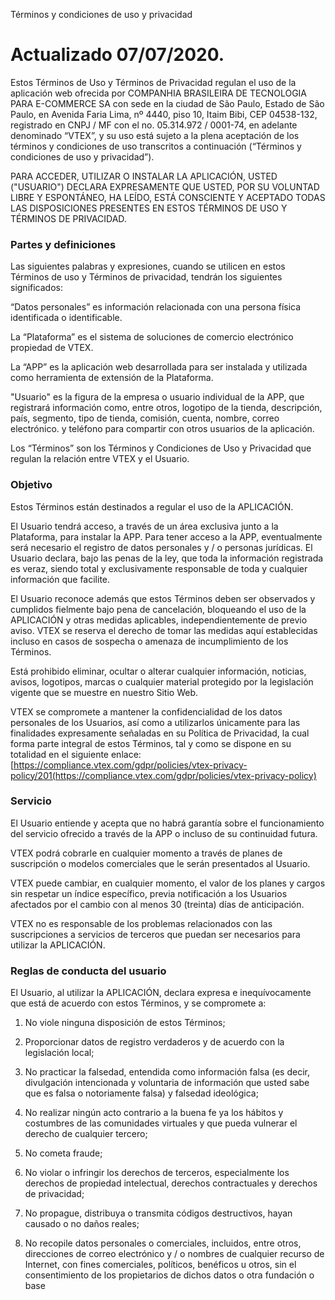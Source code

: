 Términos y condiciones de uso y privacidad

  

# Actualizado 07/07/2020.

  
  

Estos Términos de Uso y Términos de Privacidad regulan el uso de la aplicación web ofrecida por COMPANHIA BRASILEIRA DE TECNOLOGIA PARA E-COMMERCE SA con sede en la ciudad de São Paulo, Estado de São Paulo, en Avenida Faria Lima, nº 4440, piso 10, Itaim Bibi, CEP 04538-132, registrado en CNPJ / MF con el no. 05.314.972 / 0001-74, en adelante denominado “VTEX”, y su uso está sujeto a la plena aceptación de los términos y condiciones de uso transcritos a continuación (“Términos y condiciones de uso y privacidad”).

PARA ACCEDER, UTILIZAR O INSTALAR LA APLICACIÓN, USTED ("USUARIO") DECLARA EXPRESAMENTE QUE USTED, POR SU VOLUNTAD LIBRE Y ESPONTÁNEO, HA LEÍDO, ESTÁ CONSCIENTE Y ACEPTADO TODAS LAS DISPOSICIONES PRESENTES EN ESTOS TÉRMINOS DE USO Y TÉRMINOS DE PRIVACIDAD.

  

### Partes y definiciones

  

Las siguientes palabras y expresiones, cuando se utilicen en estos Términos de uso y Términos de privacidad, tendrán los siguientes significados:

“Datos personales” es información relacionada con una persona física identificada o identificable.

La “Plataforma” es el sistema de soluciones de comercio electrónico propiedad de VTEX.

La “APP” es la aplicación web desarrollada para ser instalada y utilizada como herramienta de extensión de la Plataforma.

"Usuario" es la figura de la empresa o usuario individual de la APP, que registrará información como, entre otros, logotipo de la tienda, descripción, país, segmento, tipo de tienda, comisión, cuenta, nombre, correo electrónico. y teléfono para compartir con otros usuarios de la aplicación.

Los “Términos” son los Términos y Condiciones de Uso y Privacidad que regulan la relación entre VTEX y el Usuario.

  

### Objetivo
  

Estos Términos están destinados a regular el uso de la APLICACIÓN.

El Usuario tendrá acceso, a través de un área exclusiva junto a la Plataforma, para instalar la APP. Para tener acceso a la APP, eventualmente será necesario el registro de datos personales y / o personas jurídicas. El Usuario declara, bajo las penas de la ley, que toda la información registrada es veraz, siendo total y exclusivamente responsable de toda y cualquier información que facilite.

El Usuario reconoce además que estos Términos deben ser observados y cumplidos fielmente bajo pena de cancelación, bloqueando el uso de la APLICACIÓN y otras medidas aplicables, independientemente de previo aviso. VTEX se reserva el derecho de tomar las medidas aquí establecidas incluso en casos de sospecha o amenaza de incumplimiento de los Términos.

Está prohibido eliminar, ocultar o alterar cualquier información, noticias, avisos, logotipos, marcas o cualquier material protegido por la legislación vigente que se muestre en nuestro Sitio Web.

VTEX se compromete a mantener la confidencialidad de los datos personales de los Usuarios, así como a utilizarlos únicamente para las finalidades expresamente señaladas en su Política de Privacidad, la cual forma parte integral de estos Términos, tal y como se dispone en su totalidad en el siguiente enlace: [https://compliance.vtex.com/gdpr/policies/vtex-privacy-policy/201(https://compliance.vtex.com/gdpr/policies/vtex-privacy-policy)

  

### Servicio

  

El Usuario entiende y acepta que no habrá garantía sobre el funcionamiento del servicio ofrecido a través de la APP o incluso de su continuidad futura.

VTEX podrá cobrarle en cualquier momento a través de planes de suscripción o modelos comerciales que le serán presentados al Usuario.

VTEX puede cambiar, en cualquier momento, el valor de los planes y cargos sin respetar un índice específico, previa notificación a los Usuarios afectados por el cambio con al menos 30 (treinta) días de anticipación.

VTEX no es responsable de los problemas relacionados con las suscripciones a servicios de terceros que puedan ser necesarios para utilizar la APLICACIÓN.

  

### Reglas de conducta del usuario

  

El Usuario, al utilizar la APLICACIÓN, declara expresa e inequívocamente que está de acuerdo con estos Términos, y se compromete a:

1. No viole ninguna disposición de estos Términos;
    
2. Proporcionar datos de registro verdaderos y de acuerdo con la legislación local;
    
3. No practicar la falsedad, entendida como información falsa (es decir, divulgación intencionada y voluntaria de información que usted sabe que es falsa o notoriamente falsa) y falsedad ideológica;
    
4. No realizar ningún acto contrario a la buena fe ya los hábitos y costumbres de las comunidades virtuales y que pueda vulnerar el derecho de cualquier tercero;
    
5. No cometa fraude;
    
6. No violar o infringir los derechos de terceros, especialmente los derechos de propiedad intelectual, derechos contractuales y derechos de privacidad;
    
7. No propague, distribuya o transmita códigos destructivos, hayan causado o no daños reales;
    
8. No recopile datos personales o comerciales, incluidos, entre otros, direcciones de correo electrónico y / o nombres de cualquier recurso de Internet, con fines comerciales, políticos, benéficos u otros, sin el consentimiento de los propietarios de dichos datos o otra fundación o base